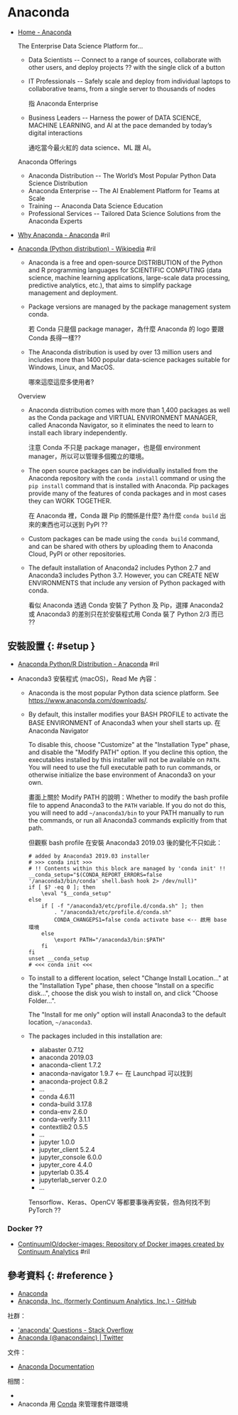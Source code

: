 # Anaconda

  - [Home \- Anaconda](https://www.anaconda.com/)

    The Enterprise Data Science Platform for…

      - Data Scientists -- Connect to a range of sources, collaborate with other users, and deploy projects ?? with the single click of a button

      - IT Professionals -- Safely scale and deploy from individual laptops to collaborative teams, from a single server to thousands of nodes

        指 Anaconda Enterprise

      - Business Leaders -- Harness the power of DATA SCIENCE, MACHINE LEARNING, and AI at the pace demanded by today’s digital interactions

        通吃當今最火紅的 data science、ML 跟 AI。

    Anaconda Offerings

      - Anaconda Distribution -- The World’s Most Popular Python Data Science Distribution
      - Anaconda Enterprise -- The AI Enablement Platform for Teams at Scale
      - Training -- Anaconda Data Science Education
      - Professional Services -- Tailored Data Science Solutions from the Anaconda Experts

  - [Why Anaconda \- Anaconda](https://www.anaconda.com/why-anaconda/) #ril

  - [Anaconda (Python distribution) \- Wikipedia](https://en.wikipedia.org/wiki/Anaconda_(Python_distribution)) #ril

      - Anaconda is a free and open-source DISTRIBUTION of the Python and R programming languages for SCIENTIFIC COMPUTING (data science, machine learning applications, large-scale data processing, predictive analytics, etc.), that aims to simplify package management and deployment.

      - Package versions are managed by the package management system conda.

        若 Conda 只是個 package manager，為什麼 Anaconda 的 logo 要跟 Conda 長得一樣??

      - The Anaconda distribution is used by over 13 million users and includes more than 1400 popular data-science packages suitable for Windows, Linux, and MacOS.

        哪來這麼這麼多使用者?

    Overview

      - Anaconda distribution comes with more than 1,400 packages as well as the Conda package and VIRTUAL ENVIRONMENT MANAGER, called Anaconda Navigator, so it eliminates the need to learn to install each library independently.

        注意 Conda 不只是 package manager，也是個 environment manager，所以可以管理多個獨立的環境。

      - The open source packages can be individually installed from the Anaconda repository with the `conda install` command or using the `pip install` command that is installed with Anaconda. Pip packages provide many of the features of conda packages and in most cases they can WORK TOGETHER.

        在 Anaconda 裡，Conda 跟 Pip 的關係是什麼? 為什麼 `conda build` 出來的東西也可以送到 PyPI ??

      - Custom packages can be made using the `conda build` command, and can be shared with others by uploading them to Anaconda Cloud, PyPI or other repositories.

      - The default installation of Anaconda2 includes Python 2.7 and Anaconda3 includes Python 3.7. However, you can CREATE NEW ENVIRONMENTS that include any version of Python packaged with conda.

        看似 Anaconda 透過 Conda 安裝了 Python 及 Pip，選擇 Anaconda2 或 Anaconda3 的差別只在於安裝程式用 Conda 裝了 Python 2/3 而已 ??

## 安裝設置 {: #setup }

  - [Anaconda Python/R Distribution \- Anaconda](https://www.anaconda.com/distribution/) #ril

  - Anaconda3 安裝程式 (macOS)，Read Me 內容：

      - Anaconda is the most popular Python data science platform.  See https://www.anaconda.com/downloads/.

      - By default, this installer modifies your BASH PROFILE to activate the BASE ENVIRONMENT of Anaconda3 when your shell starts up. 在 Anaconda Navigator 

        To disable this, choose "Customize" at the "Installation Type" phase, and disable the "Modify PATH" option. If you decline this option, the executables installed by this installer will not be available on `PATH`. You will need to use the full executable path to run commands, or otherwise initialize the base environment of Anaconda3 on your own.

        畫面上關於 Modify PATH 的說明：Whether to modify the bash profile file to append Anaconda3 to the `PATH` variable. If you do not do this, you will need to add `~/anaconda3/bin` to your PATH manually to run the commands, or run all Anaconda3 commands explicitly from that path.

        但觀察 bash profile 在安裝 Anaconda3 2019.03 後的變化不只如此：

            # added by Anaconda3 2019.03 installer
            # >>> conda init >>>
            # !! Contents within this block are managed by 'conda init' !!
            __conda_setup="$(CONDA_REPORT_ERRORS=false '/anaconda3/bin/conda' shell.bash hook 2> /dev/null)"
            if [ $? -eq 0 ]; then
                \eval "$__conda_setup"
            else
                if [ -f "/anaconda3/etc/profile.d/conda.sh" ]; then
                    . "/anaconda3/etc/profile.d/conda.sh"
                    CONDA_CHANGEPS1=false conda activate base <-- 啟用 base 環境
                else
                    \export PATH="/anaconda3/bin:$PATH"
                fi
            fi
            unset __conda_setup
            # <<< conda init <<<

      - To install to a different location, select "Change Install Location..." at the "Installation Type" phase, then choose "Install on a specific disk...", choose the disk you wish to install on, and click "Choose Folder...".

        The "Install for me only" option will install Anaconda3 to the default location, `~/anaconda3`.

      - The packages included in this installation are:

          - alabaster 0.7.12
          - anaconda 2019.03
          - anaconda-client 1.7.2
          - anaconda-navigator 1.9.7 <-- 在 Launchpad 可以找到
          - anaconda-project 0.8.2
          - ...
          - conda 4.6.11
          - conda-build 3.17.8
          - conda-env 2.6.0
          - conda-verify 3.1.1
          - contextlib2 0.5.5
          - ...
          - jupyter 1.0.0
          - jupyter_client 5.2.4
          - jupyter_console 6.0.0
          - jupyter_core 4.4.0
          - jupyterlab 0.35.4
          - jupyterlab_server 0.2.0
          - ...

        Tensorflow、Keras、OpenCV 等都要事後再安裝，但為何找不到 PyTorch ??

### Docker ??

  - [ContinuumIO/docker\-images: Repository of Docker images created by Continuum Analytics](https://github.com/ContinuumIO/docker-images) #ril

## 參考資料 {: #reference }

  - [Anaconda](https://www.anaconda.com/)
  - [Anaconda, Inc. (formerly Continuum Analytics, Inc.) - GitHub](https://github.com/ContinuumIO)

社群：

  - ['anaconda' Questions - Stack Overflow](https://stackoverflow.com/questions/tagged/anaconda)
  - [Anaconda (@anacondainc) | Twitter](https://twitter.com/anacondainc)

文件：

  - [Anaconda Documentation](https://docs.anaconda.com/)

相關：

  - 
  - Anaconda 用 [Conda](conda.md) 來管理套件跟環境
